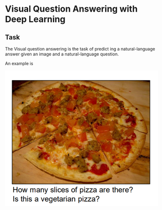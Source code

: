# Visual Question Answering with Deep Learning

Task 
-------------------------------------------------
The Visual question answering is the task of predict ing a natural-language answer given an image and a natural-language question.

An example is 

![](fig/example.png)

